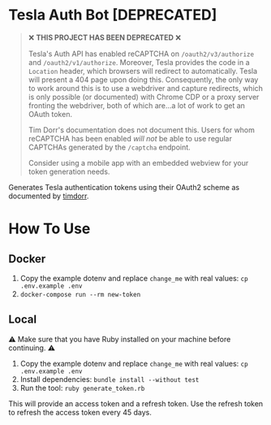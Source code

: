 # Tesla Auth Bot [DEPRECATED]

> ❌ **THIS PROJECT HAS BEEN DEPRECATED** ❌
>
> Tesla's Auth API has enabled reCAPTCHA on `/oauth2/v3/authorize` and
> `/oauth2/v1/authorize`. Moreover, Tesla provides the code in a `Location`
> header, which browsers will redirect to automatically. Tesla will
> present a 404 page upon doing this. Consequently, the only way to
> work around this is to use a webdriver and capture redirects, which is
> only possible (or documented) with Chrome CDP or a proxy server fronting
> the webdriver, both of which are...a lot of work to get an OAuth token.
> 
> Tim Dorr's documentation does not document this. Users for whom reCAPTCHA
> has been enabled _will not_ be able to use regular CAPTCHAs generated by the
> `/captcha` endpoint.
>
> Consider using a mobile app with an embedded webview for your token generation
> needs.

Generates Tesla authentication tokens using their OAuth2 scheme as documented
by [timdorr](https://tesla-api.timdorr.com/api-basics/authentication).

# How To Use

## Docker

1. Copy the example dotenv and replace `change_me` with real values: `cp .env.example .env`
2. `docker-compose run --rm new-token`

## Local

⚠️  Make sure that you have Ruby installed on your machine before continuing. ⚠️

1. Copy the example dotenv and replace `change_me` with real values: `cp .env.example .env`
1. Install dependencies: `bundle install --without test`
2. Run the tool: `ruby generate_token.rb`

This will provide an access token and a refresh token. Use the refresh token to
refresh the access token every 45 days.
